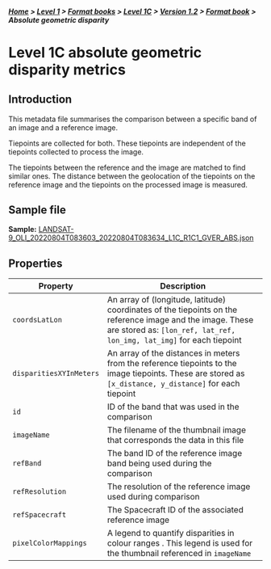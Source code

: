 ##### [Home](../../../../README.md) > [Level 1](../../../../Level%201/) > [Format books](../../../Format%20books/) > [Level 1C](../../Level%201C/) > [Version 1.2](../Version%201.2/) > [Format book](README.md) > Absolute geometric disparity

# Level 1C absolute geometric disparity metrics

## Introduction

This metadata file summarises the comparison between a specific band of an image and a reference image. 

Tiepoints are collected for both. These tiepoints are independent of the tiepoints collected to process the image. 

The tiepoints between the reference and the image are matched to find similar ones. 
The distance between the geolocation of the tiepoints on the reference image and the tiepoints on the processed image is measured.

## Sample file
**Sample:** [LANDSAT-9_OLI_20220804T083603_20220804T083634_L1C_R1C1_GVER_ABS.json](https://stfarearth3b2cstatic.blob.core.windows.net/product-samples/products/v1.2/L1C/LANDSAT-9_OLI_20220804T083603_20220804T083634_L1C_R1C1/LANDSAT-9_OLI_20220804T083603_20220804T083634_L1C_R1C1_GVER_ABS.json)

## Properties

| Property | Description |
|----|----|
| `coordsLatLon` | An array of (longitude, latitude) coordinates of the tiepoints on the reference image and the image. These are stored as: `[lon_ref, lat_ref, lon_img, lat_img]` for each tiepoint |
| `disparitiesXYInMeters` | An array of the distances in meters from the reference tiepoints to the image tiepoints. These are stored as `[x_distance, y_distance]` for each tiepoint |
| `id` |ID of the band that was used in the comparison |
| `imageName` | The filename of the thumbnail image that corresponds the data in this file |
| `refBand` | The band ID of the reference image band being used during the comparison |
| `refResolution` | The resolution of the reference image used during comparison |
| `refSpacecraft` | The Spacecraft ID of the associated reference image |
| `pixelColorMappings` | A legend to quantify disparities in colour ranges . This legend is used for the thumbnail referenced in `imageName` |
